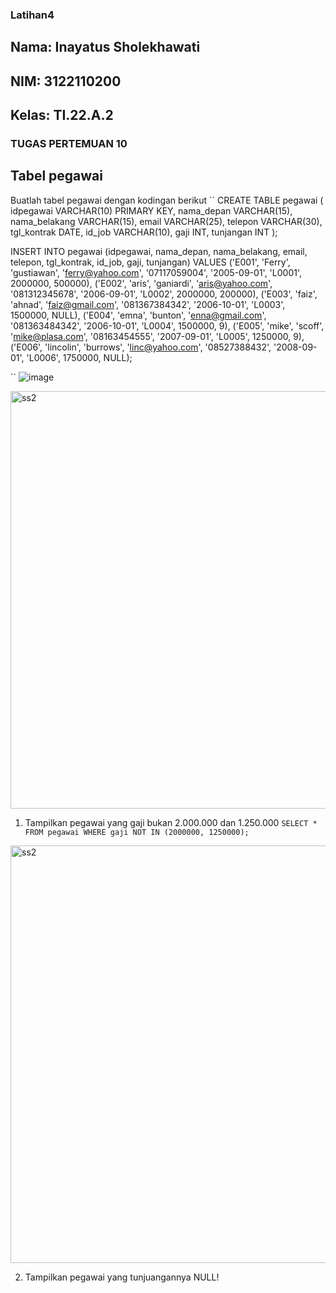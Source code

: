 ### Latihan4
## Nama: Inayatus Sholekhawati
## NIM: 3122110200
## Kelas: TI.22.A.2
### TUGAS PERTEMUAN 10

## Tabel pegawai 
Buatlah tabel pegawai dengan kodingan berikut
``
CREATE TABLE pegawai (
  idpegawai VARCHAR(10) PRIMARY KEY,
  nama_depan VARCHAR(15),
  nama_belakang VARCHAR(15),
  email VARCHAR(25),
  telepon VARCHAR(30),
  tgl_kontrak DATE,
  id_job VARCHAR(10),
  gaji INT,
  tunjangan INT
);


INSERT INTO pegawai (idpegawai, nama_depan, nama_belakang, email, telepon, tgl_kontrak, id_job, gaji, tunjangan)
VALUES
('E001', 'Ferry', 'gustiawan', 'ferry@yahoo.com', '07117059004', '2005-09-01', 'L0001', 2000000, 500000),
('E002', 'aris', 'ganiardi', 'aris@yahoo.com', '081312345678', '2006-09-01', 'L0002', 2000000, 200000),
('E003', 'faiz', 'ahnad', 'faiz@gmail.com', '081367384342', '2006-10-01', 'L0003', 1500000, NULL),
('E004', 'emna', 'bunton', 'enna@gmail.com', '081363484342', '2006-10-01', 'L0004', 1500000, 9),
('E005', 'mike', 'scoff', 'mike@plasa.com', '08163454555', '2007-09-01', 'L0005', 1250000, 9),
('E006', 'lincolin', 'burrows', 'linc@yahoo.com', '08527388432', '2008-09-01', 'L0006', 1750000, NULL);

``
![image](https://github.com/inayy12/Latihan4/assets/115867315/8567c377-4540-4aed-bc34-f746b344ade5)

<img width="668" alt="ss2" src="https://github.com/inayy12/Latihan4/assets/115867315/9204f81c-73f8-40d6-bbfa-93a9d8d591c7">

1. Tampilkan pegawai yang gaji bukan 2.000.000 dan 1.250.000
``
SELECT * FROM pegawai WHERE gaji NOT IN (2000000, 1250000);
``
<img width="668" alt="ss2" src="https://github.com/inayy12/Latihan4/assets/115867315/a067d155-5506-443c-a3b6-aee34ef150ca">

2. Tampilkan pegawai yang tunjuangannya NULL!
